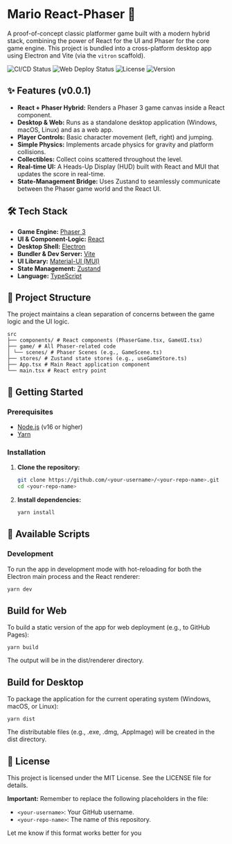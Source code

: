 # Mario React-Phaser 🍄

A proof-of-concept classic platformer game built with a modern hybrid stack, combining the power of React for the UI and Phaser for the core game engine. This project is bundled into a cross-platform desktop app using Electron and Vite (via the `vitron` scaffold).

![CI/CD Status](https://github.com/<your-username>/<your-repo-name>/actions/workflows/create-app-release.yml/badge.svg)
![Web Deploy Status](https://github.com/<your-username>/<your-repo-name>/actions/workflows/create-web-release.yml/badge.svg)
![License](https://img.shields.io/badge/license-MIT-blue.svg)
![Version](https://img.shields.io/badge/version-0.0.1-brightgreen)

<!--
TODO: Add a screenshot or GIF of your game here! It's the best way to show it off.
![Game Screenshot](./path/to/your/screenshot.gif)
-->

## ✨ Features (v0.0.1)

- **React + Phaser Hybrid:** Renders a Phaser 3 game canvas inside a React component.
- **Desktop & Web:** Runs as a standalone desktop application (Windows, macOS, Linux) and as a web app.
- **Player Controls:** Basic character movement (left, right) and jumping.
- **Simple Physics:** Implements arcade physics for gravity and platform collisions.
- **Collectibles:** Collect coins scattered throughout the level.
- **Real-time UI:** A Heads-Up Display (HUD) built with React and MUI that updates the score in real-time.
- **State-Management Bridge:** Uses Zustand to seamlessly communicate between the Phaser game world and the React UI.

## 🛠️ Tech Stack

- **Game Engine:** [Phaser 3](https://phaser.io/)
- **UI & Component-Logic:** [React](https://reactjs.org/)
- **Desktop Shell:** [Electron](https://www.electronjs.org/)
- **Bundler & Dev Server:** [Vite](https://vitejs.dev/)
- **UI Library:** [Material-UI (MUI)](https://mui.com/)
- **State Management:** [Zustand](https://github.com/pmndrs/zustand)
- **Language:** [TypeScript](https://www.typescriptlang.org/)

## 📂 Project Structure

The project maintains a clean separation of concerns between the game logic and the UI logic.

```
src
├── components/ # React components (PhaserGame.tsx, GameUI.tsx)
├── game/ # All Phaser-related code
│ └── scenes/ # Phaser Scenes (e.g., GameScene.ts)
├── stores/ # Zustand state stores (e.g., useGameStore.ts)
├── App.tsx # Main React application component
└── main.tsx # React entry point
```

## 🚀 Getting Started

### Prerequisites

- [Node.js](https://nodejs.org/) (v16 or higher)
- [Yarn](https://yarnpkg.com/)

### Installation

1.  **Clone the repository:**

    ```bash
    git clone https://github.com/<your-username>/<your-repo-name>.git
    cd <your-repo-name>
    ```

2.  **Install dependencies:**
    ```bash
    yarn install
    ```

## 📜 Available Scripts

### Development

To run the app in development mode with hot-reloading for both the Electron main process and the React renderer:

```bash
yarn dev
```

## Build for Web

To build a static version of the app for web deployment (e.g., to GitHub Pages):

```
yarn build
```

The output will be in the dist/renderer directory.

## Build for Desktop

To package the application for the current operating system (Windows, macOS, or Linux):

```
yarn dist
```

The distributable files (e.g., .exe, .dmg, .AppImage) will be created in the dist directory.

## 📄 License

This project is licensed under the MIT License. See the LICENSE file for details.

**Important:** Remember to replace the following placeholders in the file:

- `<your-username>`: Your GitHub username.
- `<your-repo-name>`: The name of this repository.

Let me know if this format works better for you
